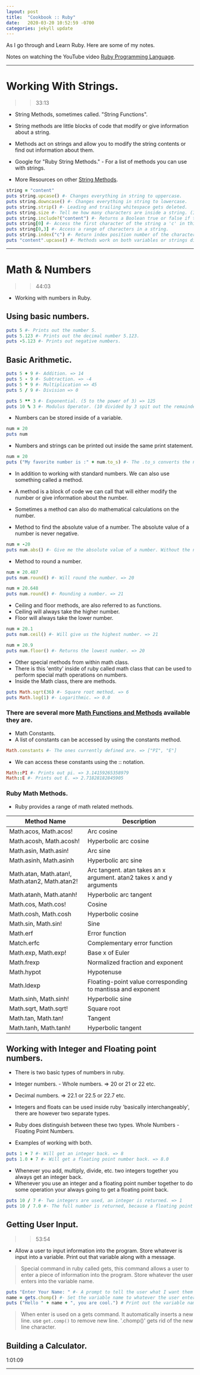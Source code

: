 ```yaml
---
layout: post
title:  "Cookbook :: Ruby"
date:   2020-03-20 10:52:59 -0700
categories: jekyll update
---
```


As I go through and Learn Ruby. Here are some of my notes.


Notes on watching the YouTube video [Ruby Programming Language].

---
# Working With Strings.
>> 33:13


- String Methods, sometimes called. "String Functions".
- String methods are little blocks of code that modify or give information about a string.
- Methods act on strings and allow you to modify the string contents or find out information about them.
- Google for "Ruby String Methods." - For a list of methods you can use with strings.

- More Resources on other [String Methods].

```ruby
string = "content"
puts string.upcase() #- Changes everything in string to uppercase.
puts string.downcase() #- Changes everything in string to lowercase.
puts string.strip() #- Leading and trailing whitespace gets deleted.
puts string.size #- Tell me how many characters are inside a string. (Including whitespace.)
puts string.include?("content") #- Returns a Boolean true or false if the string contains the word content.
puts string[0] #- Access the first character of the string a 'c' in this case.
puts string[0,3] #- Access a range of characters in a string.
puts string.index("c") #- Return index position number of the character 'c' in the string.
puts "content".upcase() #- Methods work on both variables or strings directly.
```
---
# Math & Numbers
>> 44:03


- Working with numbers in Ruby.

## Using basic numbers.
```ruby
puts 5 #- Prints out the number 5.
puts 5.123 #- Prints out the decimal number 5.123.
puts -5.123 #- Prints out negative numbers.
```
## Basic Arithmetic.
```ruby
puts 5 + 9 #- Addition. => 14
puts 5 - 9 #- Subtraction. => -4
puts 5 * 9 #- Multiplication => 45
puts 5 / 9 #- Division => 0

puts 5 ** 3 #- Exponential. (5 to the power of 3) => 125
puts 10 % 3 #- Modulus Operator. (10 divided by 3 spit out the remainder.) => 1
```

- Numbers can be stored inside of a variable.

```ruby
num = 20
puts num
```

- Numbers and strings can be printed out inside the same print statement.

```ruby
num = 20
puts ("My favorite number is :" + num.to_s) #- The .to_s converts the number into a string.
```

- In addition to working with standard numbers. We can also use something called a method.
- A method is a block of code we can call that will either modify the number or give information about the number.
- Sometimes a method can also do mathematical calculations on the number.

- Method to find the absolute value of a number. The absolute value of a number is never negative.

```ruby
num = -20
puts num.abs() #- Give me the absolute value of a number. Without the negative. => 20
```

- Method to round a number.

```ruby
num = 20.487
puts num.round() #- Will round the number. => 20

num = 20.648
puts num.round() #- Rounding a number. => 21
```

- Ceiling and floor methods, are also referred to as functions.
- Ceiling will always take the higher number.
- Floor will always take the lower number.

```ruby
num = 20.1
puts num.ceil() #- Will give us the highest number. => 21

num = 20.9
puts num.floor() #- Returns the lowest number. => 20
```

- Other special methods from within math class.
- There is this 'entity' inside of ruby called math class that can be used to perform special math operations on numbers.
- Inside the Math class, there are methods.

```ruby
puts Math.sqrt(36) #- Square root method. => 6
puts Math.log(1) #- Logarithmic. => 0.0
```

### There are several more [Math Functions and Methods] available they are.

- Math Constants.
- A list of constants can be accessed by using the constants method.

```ruby
Math.constants #- The ones currently defined are. => ["PI", "E"]
```

- We can access these constants using the :: notation.

```ruby
Math::PI #- Prints out pi. => 3.14159265358979
Math::E #- Prints out E. => 2.71828182845905
```

### Ruby Math Methods.

- Ruby provides a range of math related methods.

| Method Name | Description |
|-------------------------------------------------|-------------------------------------------------|
Math.acos, Math.acos! | Arc cosine
Math.acosh, Math.acosh! | Hyperbolic arc cosine
Math.asin, Math.asin! | Arc sine
Math.asinh, Math.asinh | Hyperbolic arc sine
Math.atan, Math.atan!, Math.atan2, Math.atan2! | Arc tangent. atan takes an x argument. atan2 takes x and y arguments
Math.atanh, Math.atanh! | Hyperbolic arc tangent
Math.cos, Math.cos! | Cosine
Math.cosh, Math.cosh | Hyperbolic cosine
Math.sin, Math.sin! | Sine
Math.erf | Error function
Match.erfc | Complementary error function
Math.exp, Math.exp! | Base x of Euler
Math.frexp | Normalized fraction and exponent
Math.hypot | Hypotenuse
Math.ldexp | Floating-point value corresponding to mantissa and exponent
Math.sinh, Math.sinh! |	Hyperbolic sine
Math.sqrt, Math.sqrt! |	Square root
Math.tan, Math.tan! |	Tangent
Math.tanh, Math.tanh! | Hyperbolic tangent


## Working with Integer and Floating point numbers.

- There is two basic types of numbers in ruby.
- Integer numbers. - Whole numbers. => 20 or 21 or 22 etc.
- Decimal numbers. => 22.1 or 22.5 or 22.7 etc.
- Integers and floats can be used inside ruby 'basically interchangeably', there are however two separate types.
- Ruby does distinguish between these two types. Whole Numbers - Floating Point Numbers.

- Examples of working with both.

```ruby
puts 1 + 7 #- Will get an integer back. => 8
puts 1.0 + 7 #- Will get a floating point number back. => 8.0
```

- Whenever you add, multiply, divide, etc. two integers together you always get an integer back.
- Whenever you use an integer and a floating point number together to do some operation your always going to get a floating point back.

```ruby
puts 10 / 7 #- Two integers are used, an integer is returned. => 1
puts 10 / 7.0 #- The full number is returned, because a floating point was used. => 1.4285714285714286
```


## Getting User Input.
>> 53:54

- Allow a user to input information into the program. Store whatever is input into a variable. Print out that variable along with a message.

> Special command in ruby called gets, this command allows a user to enter a piece of information into the program.
> Store whatever the user enters into the variable name.

```ruby
puts "Enter Your Name: " #- A prompt to tell the user what I want them to enter.
name = gets.chomp() #- Set the variable name to whatever the user enters. <= 'Enter Name.'
puts ("Hello " + name + ", you are cool.") # Print out the variable name added to the string Hello.
```
> When enter is used on a gets command. It automatically inserts a new line.
> use `get.comp()` to remove new line.
> '.chomp()' gets rid of the new line character.

## Building a Calculator.
1:01:09























---  
[Ruby Programming Language]: https://www.youtube.com/watch?v=t_ispmWmdjY
[String Methods]: https://www.rubyguides.com/2018/01/ruby-string-methods/#How_to_Get_The_String_Length
[Math Functions and Methods]: https://www.techotopia.com/index.php/Ruby_Math_Functions_and_Methods
